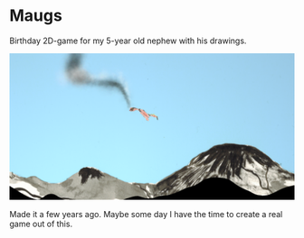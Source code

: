 # Maugs
Birthday 2D-game for my 5-year old nephew with his drawings.

![](https://github.com/Ilpolainen/Maugs/blob/master/Smaug.png)

Made it a few years ago. Maybe some day I have the time to create a real game out of this.
